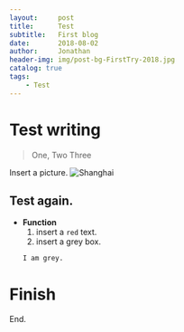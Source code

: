 ```yaml
---
layout:     post
title:      Test
subtitle:   First blog
date:       2018-08-02
author:     Jonathan
header-img: img/post-bg-FirstTry-2018.jpg
catalog: true
tags:
    - Test
---
```

# Test writing

> One, Two Three

Insert a picture.
![Shanghai](https://iaddm.com/wp-content/uploads/2018/05/shanghai-skylines-night.jpg)

## Test again.
- **Function**
  1. insert a `red` text.
  2. insert a grey box.
  ```
  I am grey.
  ```
# Finish
End.
  
    

